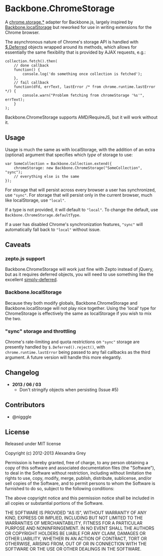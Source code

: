 # Backbone.ChromeStorage

A [chrome.storage.*][cs] adapter for Backbone.js, largely inspired by [Backbone.localStorage][bbls] but reworked for use in writing extensions for the Chrome browser.

The asynchronous nature of Chrome's storage API is handled with [$.Deferred][dfd] objects wrapped around its methods, which allows for essentially the same flexibility that is provided by AJAX requests, e.g.:

    collection.fetch().then(
        // done callback
        function() {
            console.log('do something once collection is fetched');
        },
        // fail callback
        function(dfd, errText, lastError /* from chrome.runtime.lastError */) {
            console.warn("Problem fetching from chromeStorage '%s'", errText);
        }
    );


Backbone.ChromeStorage supports AMD/RequireJS, but it will work without it.

## Usage
Usage is much the same as with localStorage, with the addition of
an extra (optional) argument that specifies which _type_ of storage to use:

    var SomeCollection = Backbone.Collection.extend({
        chromeStorage: new Backbone.ChromeStorage("SomeCollection", "sync");
        // everything else is the same
    });

For storage that will persist across every browser a user has synchronized, use `"sync"`. For storage that will persist only in the current browser, much like localStorage, use `"local"`.

If a type is not provided, it will default to `"local"`. To change the default, use `Backbone.ChromeStorage.defaultType`.

If a user has disabled Chrome's synchronization features, `"sync"` will automatically fall back to `"local"` without issue.

## Caveats

### zepto.js support

Backbone.ChromeStorage will work just fine with Zepto instead of jQuery, but as it requires deferred objects, you will need to use something like the excellent [simply-deferred].

### Backbone.localStorage

Because they both modify globals, Backbone.ChromeStorage and Backbone.localStorage will not play nice together. Using the 'local' type for ChromeStorage is effectively the same as localStorage if you wish to mix the two.

### "sync" storage and throttling
Chrome's rate-limiting and quota restrictions on `"sync"` storage are presently handled by `$.Deferred().reject()`, with `chrome.runtime.lastError` being passed to any fail callbacks as the third argument. A future version will handle this more elegantly.

## Changelog
* **2013 / 06 / 03**
    - Don't stringify objects when persisting (Issue #5)

## Contributors
* @nigggle


## License
Released under MIT license

Copyright (c) 2012-2013 Alexandra Grey

Permission is hereby granted, free of charge, to any person obtaining a copy of this software and associated documentation files (the "Software"), to deal in the Software without restriction, including without limitation the rights to use, copy, modify, merge, publish, distribute, sublicense, and/or sell copies of the Software, and to permit persons to whom the Software is furnished to do so, subject to the following conditions:

The above copyright notice and this permission notice shall be included in all copies or substantial portions of the Software.

THE SOFTWARE IS PROVIDED "AS IS", WITHOUT WARRANTY OF ANY KIND, EXPRESS OR IMPLIED, INCLUDING BUT NOT LIMITED TO THE WARRANTIES OF MERCHANTABILITY, FITNESS FOR A PARTICULAR PURPOSE AND NONINFRINGEMENT. IN NO EVENT SHALL THE AUTHORS OR COPYRIGHT HOLDERS BE LIABLE FOR ANY CLAIM, DAMAGES OR OTHER LIABILITY, WHETHER IN AN ACTION OF CONTRACT, TORT OR OTHERWISE, ARISING FROM, OUT OF OR IN CONNECTION WITH THE SOFTWARE OR THE USE OR OTHER DEALINGS IN THE SOFTWARE.

[cs]: https://developer.chrome.com/extensions/storage.html "chrome.storage documentation"
[dfd]: http://api.jquery.com/category/deferred-object/ "$.Deferred documentation"
[bbls]: https://github.com/jeromegn/Backbone.localStorage
[simply-deferred]: https://github.com/sudhirj/simply-deferred "Simply Deferred"